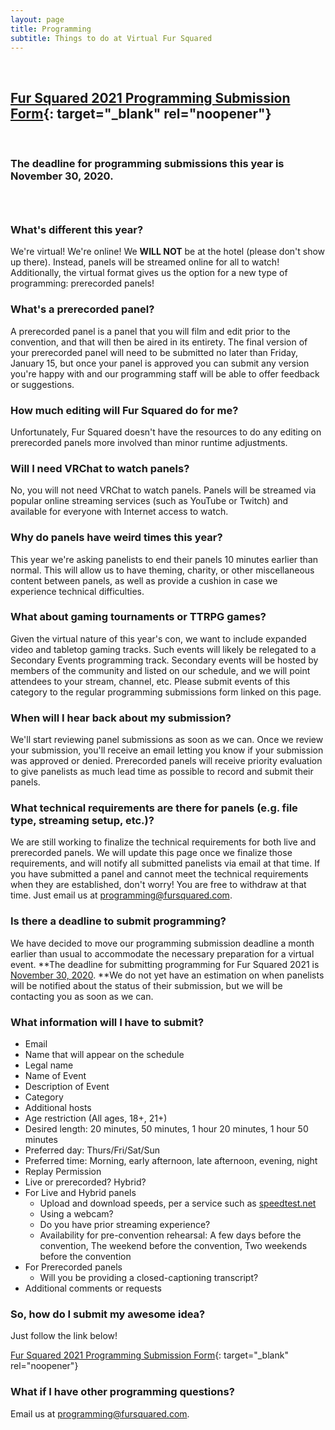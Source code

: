 ```yaml
---
layout: page
title: Programming
subtitle: Things to do at Virtual Fur Squared
---
```


&nbsp;

## [Fur Squared 2021 Programming Submission Form](https://docs.google.com/forms/d/e/1FAIpQLScyityVtVgjGDCrMGnhGa1CNRl9TbzaXmGRzf258VIVQOifGQ/viewform){: target="_blank" rel="noopener"}

&nbsp;

### The deadline for programming submissions this year is November 30, 2020.

### &nbsp; &nbsp;

### What's different this year?

We're virtual\! We're online\! We **WILL NOT** be at the hotel (please don't show up there). Instead, panels will be streamed online for all to watch\! Additionally, the virtual format gives us the option for a new type of programming: prerecorded panels\!

### What's a prerecorded panel?

A prerecorded panel is a panel that you will film and edit prior to the convention, and that will then be aired in its entirety. The final version of your prerecorded panel will need to be submitted no later than Friday, January 15, but once your panel is approved you can submit any version you're happy with and our programming staff will be able to offer feedback or suggestions.

### How much editing will Fur Squared do for me?

Unfortunately, Fur Squared doesn't have the resources to do any editing on prerecorded panels more involved than minor runtime adjustments.

### Will I need VRChat to watch panels?

No, you will not need VRChat to watch panels. Panels will be streamed via popular online streaming services (such as YouTube or Twitch) and available for everyone with Internet access to watch.

### Why do panels have weird times this year?

This year we're asking panelists to end their panels 10 minutes earlier than normal. This will allow us to have theming, charity, or other miscellaneous content between panels, as well as provide a cushion in case we experience technical difficulties.

### What about gaming tournaments or TTRPG games?

Given the virtual nature of this year's con, we want to include expanded video and tabletop gaming tracks. Such events will likely be relegated to a Secondary Events programming track. Secondary events will be hosted by members of the community and listed on our schedule, and we will point attendees to your stream, channel, etc. Please submit events of this category to the regular programming submissions form linked on this page.

### When will I hear back about my submission?

We'll start reviewing panel submissions as soon as we can. Once we review your submission, you'll receive an email letting you know if your submission was approved or denied. Prerecorded panels will receive priority evaluation to give panelists as much lead time as possible to record and submit their panels.

### What technical requirements are there for panels (e.g. file type, streaming setup, etc.)?

We are still working to finalize the technical requirements for both live and prerecorded panels. We will update this page once we finalize those requirements, and will notify all submitted panelists via email at that time. If you have submitted a panel and cannot meet the technical requirements when they are established, don't worry\! You are free to withdraw at that time. Just email us at [programming@fursquared.com](mailto:programming@fursquared.com).

### Is there a deadline to submit programming?

We have decided to move our programming submission deadline a month earlier than usual to accommodate the necessary preparation for a virtual event. **The deadline for submitting programming for Fur Squared 2021 is <u>November 30, 2020</u>.&nbsp;**We do not yet have an estimation on when panelists will be notified about the status of their submission, but we will be contacting you as soon as we can.

### What information will I have to submit?

* Email
* Name that will appear on the schedule
* Legal name
* Name of Event
* Description of Event
* Category
* Additional hosts
* Age restriction (All ages, 18+, 21+)
* Desired length: 20 minutes, 50 minutes, 1 hour 20 minutes, 1 hour 50 minutes
* Preferred day: Thurs/Fri/Sat/Sun
* Preferred time: Morning, early afternoon, late afternoon, evening, night
* Replay Permission
* Live or prerecorded? Hybrid?
* For Live and Hybrid panels
  * Upload and download speeds, per a service such as [speedtest.net](https://www.speedtest.net/)
  * Using a webcam?
  * Do you have prior streaming experience?
  * Availability for pre-convention rehearsal: A few days before the convention, The weekend before the convention, Two weekends before the convention
* For Prerecorded panels
  * Will you be providing a closed-captioning transcript?
* Additional comments or requests

### So, how do I submit my awesome idea?

Just follow the link below\!

[Fur Squared 2021 Programming Submission Form](https://docs.google.com/forms/d/e/1FAIpQLScyityVtVgjGDCrMGnhGa1CNRl9TbzaXmGRzf258VIVQOifGQ/viewform){: target="_blank" rel="noopener"}

### What if I have other programming questions?

Email us at [programming@fursquared.com](mailto:programming@fursquared.com).